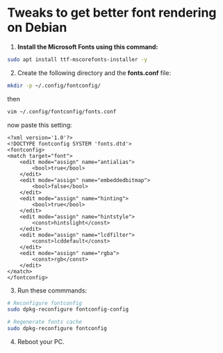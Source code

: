 # Tweaks to get better font rendering on Debian

1. **Install the Microsoft Fonts using this command:**
```bash
sudo apt install ttf-mscorefonts-installer -y
```

2. Create the following directory and the **fonts.conf** file:

```bash
mkdir -p ~/.config/fontconfig/
```
then
```bash
vim ~/.config/fontconfig/fonts.conf
```
now paste this setting:

```plaintext
<?xml version='1.0'?>
<!DOCTYPE fontconfig SYSTEM 'fonts.dtd'>
<fontconfig>
<match target="font">
    <edit mode="assign" name="antialias">
        <bool>true</bool>
    </edit>
    <edit mode="assign" name="embeddedbitmap">
        <bool>false</bool>
    </edit>
    <edit mode="assign" name="hinting">
        <bool>true</bool>
    </edit>
    <edit mode="assign" name="hintstyle">
        <const>hintslight</const>
    </edit>
    <edit mode="assign" name="lcdfilter">
        <const>lcddefault</const>
    </edit>
    <edit mode="assign" name="rgba">
        <const>rgb</const>
    </edit>
</match>
</fontconfig>
```

3. Run these commmands:
```bash
# Reconfigure fontconfig
sudo dpkg-reconfigure fontconfig-config

# Regenerate fonts cache
sudo dpkg-reconfigure fontconfig
```
4. Reboot your PC.
